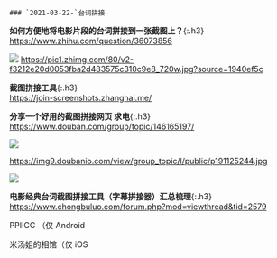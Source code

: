 ```note
### `2021-03-22-`台词拼接
```
**如何方便地将电影片段的台词拼接到一张截图上？**{:.h3}<br>
<https://www.zhihu.com/question/36073856>

![](http://pic3.zhimg.com/v2-f3212e20d0053fba2d483575c310c9e8_r.jpg?source=1940ef5c)
<https://pic1.zhimg.com/80/v2-f3212e20d0053fba2d483575c310c9e8_720w.jpg?source=1940ef5c>

**截图拼接工具**{:.h3}<br>
<https://join-screenshots.zhanghai.me/>

**分享一个好用的截图拼接网页 求电**{:.h3}<br>
<https://www.douban.com/group/topic/146165197/>

<img src="http://img9.doubanio.com/view/group_topic/l/public/p191125244.jpg">

<https://img9.doubanio.com/view/group_topic/l/public/p191125244.jpg>

![](http://img9.doubanio.com/view/group_topic/l/public/p191125244.jpg)

**电影经典台词截图拼接工具（字幕拼接器）汇总梳理**{:.h3}<br>
<https://www.chongbuluo.com/forum.php?mod=viewthread&tid=2579>

PPIICC （仅 Android

米汤姐的相馆（仅 iOS
